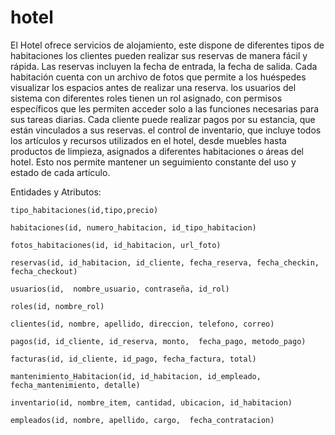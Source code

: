 # hotel
El Hotel ofrece servicios de alojamiento, este dispone de diferentes tipos de habitaciones
los clientes pueden realizar sus reservas de manera fácil y rápida. Las reservas incluyen la fecha de entrada, la fecha de salida. Cada habitación cuenta con un archivo de fotos que permite a los huéspedes visualizar los espacios antes de realizar una reserva.
los usuarios del sistema con diferentes roles tienen un rol asignado, con permisos específicos que les permiten acceder solo a las funciones necesarias para sus tareas diarias.
Cada cliente puede realizar pagos por su estancia, que están vinculados a sus reservas.
el control de inventario, que incluye todos los artículos y recursos utilizados en el hotel, desde muebles hasta productos de limpieza, asignados a diferentes habitaciones o áreas del hotel. Esto nos permite mantener un seguimiento constante del uso y estado de cada artículo.

Entidades y Atributos:

    tipo_habitaciones(id,tipo,precio)

    habitaciones(id, numero_habitacion, id_tipo_habitacion)

    fotos_habitaciones(id, id_habitacion, url_foto)

    reservas(id, id_habitacion, id_cliente, fecha_reserva, fecha_checkin, fecha_checkout)

    usuarios(id,  nombre_usuario, contraseña, id_rol)

    roles(id, nombre_rol)

    clientes(id, nombre, apellido, direccion, telefono, correo)

    pagos(id, id_cliente, id_reserva, monto,  fecha_pago, metodo_pago)

    facturas(id, id_cliente, id_pago, fecha_factura, total)

    mantenimiento_Habitacion(id, id_habitacion, id_empleado, fecha_mantenimiento, detalle)

    inventario(id, nombre_item, cantidad, ubicacion, id_habitacion)
    
    empleados(id, nombre, apellido, cargo,  fecha_contratacion)